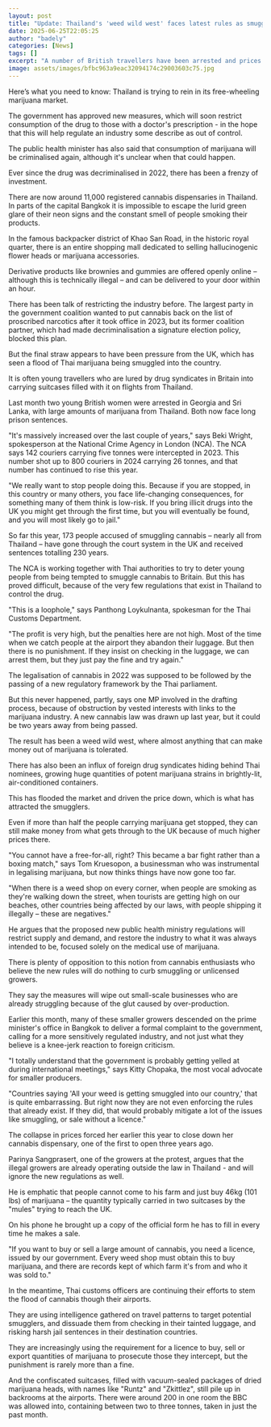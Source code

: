 ```yaml
---
layout: post
title: "Update: Thailand's 'weed wild west' faces latest rules as smuggling to UK rises"
date: 2025-06-25T22:05:25
author: "badely"
categories: [News]
tags: []
excerpt: "A number of British travellers have been arrested and prices have collapsed due to overproduction."
image: assets/images/bfbc963a9eac32094174c29003603c75.jpg
---
```


Here’s what you need to know: Thailand is trying to rein in its free-wheeling marijuana market. 

The government has approved new measures, which will soon restrict consumption of the drug to those with a doctor's prescription - in the hope that this will help regulate an industry some describe as out of control. 

The public health minister has also said that consumption of marijuana will be criminalised again, although it's unclear when that could happen.

Ever since the drug was decriminalised in 2022, there has been a frenzy of investment. 

There are now around 11,000 registered cannabis dispensaries in Thailand. In parts of the capital Bangkok it is impossible to escape the lurid green glare of their neon signs and the constant smell of people smoking their products.

In the famous backpacker district of Khao San Road, in the historic royal quarter, there is an entire shopping mall dedicated to selling hallucinogenic flower heads or marijuana accessories. 

Derivative products like brownies and gummies are offered openly online – although this is technically illegal – and can be delivered to your door within an hour.

There has been talk of restricting the industry before. The largest party in the government coalition wanted to put cannabis back on the list of proscribed narcotics after it took office in 2023, but its former coalition partner, which had made decriminalisation a signature election policy, blocked this plan. 

But the final straw appears to have been pressure from the UK, which has seen a flood of Thai marijuana being smuggled into the country. 

It is often young travellers who are lured by drug syndicates in Britain into carrying suitcases filled with it on flights from Thailand.  

Last month two young British women were arrested in Georgia and Sri Lanka, with large amounts of marijuana from Thailand. Both now face long prison sentences.

"It's massively increased over the last couple of years," says Beki Wright, spokesperson at the National Crime Agency in London (NCA). The NCA says 142 couriers carrying five tonnes were intercepted in 2023. This number shot up to 800 couriers in 2024 carrying 26 tonnes, and that number has continued to rise this year.

"We really want to stop people doing this. Because if you are stopped, in this country or many others, you face life-changing consequences, for something many of them think is low-risk. If you bring illicit drugs into the UK you might get through the first time, but you will eventually be found, and you will most likely go to jail." 

So far this year, 173 people accused of smuggling cannabis – nearly all from Thailand – have gone through the court system in the UK and received sentences totalling 230 years.

The NCA is working together with Thai authorities to try to deter young people from being tempted to smuggle cannabis to Britain. But this has proved difficult, because of the very few regulations that exist in Thailand to control the drug.

"This is a loophole," says Panthong Loykulnanta, spokesman for the Thai Customs Department. 

"The profit is very high, but the penalties here are not high. Most of the time when we catch people at the airport they abandon their luggage. But then there is no punishment. If they insist on checking in the luggage, we can arrest them, but they just pay the fine and try again."

The legalisation of cannabis in 2022 was supposed to be followed by the passing of a new regulatory framework by the Thai parliament. 

But this never happened, partly, says one MP involved in the drafting process, because of obstruction by vested interests with links to the marijuana industry. A new cannabis law was drawn up last year, but it could be two years away from being passed.

The result has been a weed wild west, where almost anything that can make money out of marijuana is tolerated. 

There has also been an influx of foreign drug syndicates hiding behind Thai nominees, growing huge quantities of potent marijuana strains in brightly-lit, air-conditioned containers. 

This has flooded the market and driven the price down, which is what has attracted the smugglers. 

Even if more than half the people carrying marijuana get stopped, they can still make money from what gets through to the UK because of much higher prices there.

"You cannot have a free-for-all, right? This became a bar fight rather than a boxing match," says Tom Kruesopon, a businessman who was instrumental in legalising marijuana, but now thinks things have now gone too far.

"When there is a weed shop on every corner, when people are smoking as they're walking down the street, when tourists are getting high on our beaches, other countries being affected by our laws, with people shipping it illegally – these are negatives."

He argues that the proposed new public health ministry regulations will restrict supply and demand, and restore the industry to what it was always intended to be, focused solely on the medical use of marijuana.

There is plenty of opposition to this notion from cannabis enthusiasts who believe the new rules will do nothing to curb smuggling or unlicensed growers. 

They say the measures will wipe out small-scale businesses who are already struggling because of the glut caused by over-production.

Earlier this month, many of these smaller growers descended on the prime minister's office in Bangkok to deliver a formal complaint to the government, calling for a more sensitively regulated industry, and not just what they believe is a knee-jerk reaction to foreign criticism.

"I totally understand that the government is probably getting yelled at during international meetings," says Kitty Chopaka, the most vocal advocate for smaller producers. 

"Countries saying 'All your weed is getting smuggled into our country,' that is quite embarrassing. But right now they are not even enforcing the rules that already exist. If they did, that would probably mitigate a lot of the issues like smuggling, or sale without a licence."

The collapse in prices forced her earlier this year to close down her cannabis dispensary, one of the first to open three years ago.

Parinya Sangprasert, one of the growers at the protest, argues that the illegal growers are already operating outside the law in Thailand - and will ignore the new regulations as well.

He is emphatic that people cannot come to his farm and just buy 46kg (101 lbs) of marijuana – the quantity typically carried in two suitcases by the "mules" trying to reach the UK. 

On his phone he brought up a copy of the official form he has to fill in every time he makes a sale.

"If you want to buy or sell a large amount of cannabis, you need a licence, issued by our government. Every weed shop must obtain this to buy marijuana, and there are records kept of which farm it's from and who it was sold to."

In the meantime, Thai customs officers are continuing their efforts to stem the flood of cannabis though their airports. 

They are using intelligence gathered on travel patterns to target potential smugglers, and dissuade them from checking in their tainted luggage, and risking harsh jail sentences in their destination countries. 

They are increasingly using the requirement for a licence to buy, sell or export quantities of marijuana to prosecute those they intercept, but the punishment is rarely more than a fine.

And the confiscated suitcases, filled with vacuum-sealed packages of dried marijuana heads, with names like "Runtz" and "Zkittlez", still pile up in backrooms at the airports. There were around 200 in one room the BBC was allowed into, containing between two to three tonnes, taken in just the past month.


